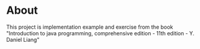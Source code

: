 # About

This project is implementation example and exercise from the book "Introduction to java programming, comprehensive edition - 11th edition - Y. Daniel Liang"
